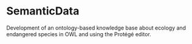 # SemanticData

Development of an ontology-based knowledge base about ecology and endangered species in OWL and using the Protégé editor.
